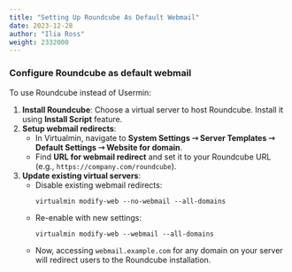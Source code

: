 ```yaml
---
title: "Setting Up Roundcube As Default Webmail"
date: 2023-12-28
author: "Ilia Ross"
weight: 2332000
---
```


### Configure Roundcube as default webmail
To use Roundcube instead of Usermin:

1. **Install Roundcube**: Choose a virtual server to host Roundcube. Install it using **Install Script** feature.
2. **Setup webmail redirects**:
   - In Virtualmin, navigate to **System Settings ⇾ Server Templates ⇾ Default Settings ⇾ Website for domain**.
   - Find **URL for webmail redirect** and set it to your Roundcube URL (e.g., `https://company.com/roundcube`).
3. **Update existing virtual servers**:
   - Disable existing webmail redirects:
     ```text
     virtualmin modify-web --no-webmail --all-domains
     ```
   - Re-enable with new settings:
     ```text
     virtualmin modify-web --webmail --all-domains
     ```
   - Now, accessing `webmail.example.com` for any domain on your server will redirect users to the Roundcube installation.
